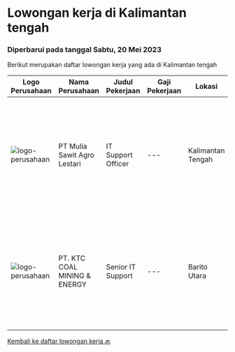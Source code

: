 
  # Lowongan kerja di Kalimantan tengah

  ### Diperbarui pada tanggal Sabtu, 20 Mei 2023

  Berikut merupakan daftar lowongan kerja yang ada di Kalimantan tengah

  |Logo Perusahaan | Nama Perusahaan | Judul Pekerjaan | Gaji Pekerjaan | Lokasi | Deskripsi | Tanggal diunggah | Pranala |
  | -------------- | --------------- | --------------- | --------- | --------- | -------------- | ------- | ----------- |
  |![logo-perusahaan](https://image-service-cdn.seek.com.au/94f7dc0d1bf7892dbfe2fbc03c4ff199d4ad8372/ee4dce1061f3f616224767ad58cb2fc751b8d2dc)|PT Mulia Sawit Agro Lestari|IT Support Officer|---|Kalimantan Tengah|Kualifikasi SMK/D3 bidang Ilmu Komputer Bersedia ditempatkan di site (Kalimantan Tengah) Mengerti Windows System, Linux System, Networking,...|Kamis, 11 Mei 2023|https://www.jobstreet.co.id/id/job/it-support-officer-4330144?token=0~27e7951e-549a-459a-ad0f-74789ac6dc31&sectionRank=1&jobId=jobstreet-id-job-4330144|
|![logo-perusahaan](https://image-service-cdn.seek.com.au/09ae6671999acec477314c02d32449661bcb2139/ee4dce1061f3f616224767ad58cb2fc751b8d2dc)|PT. KTC COAL MINING & ENERGY|Senior IT Support|---|Barito Utara|Penambahan/ pengerjaan jaringan baru PTP link planner dan Request Device Monitoring jaringan dan maintenance perangkat, Optimasi, Backup / restore...|Senin, 24 April 2023|https://www.jobstreet.co.id/id/job/senior-it-support-4306199?token=0~27e7951e-549a-459a-ad0f-74789ac6dc31&sectionRank=2&jobId=jobstreet-id-job-4306199|


  [Kembali ke daftar lowongan kerja 🔙](../README.md#daftar-lowongan-kerja)
  